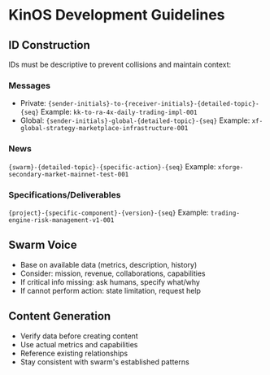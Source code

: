 # KinOS Development Guidelines

## ID Construction
IDs must be descriptive to prevent collisions and maintain context:

### Messages
- Private: `{sender-initials}-to-{receiver-initials}-{detailed-topic}-{seq}`
  Example: `kk-to-ra-4x-daily-trading-impl-001`
- Global: `{sender-initials}-global-{detailed-topic}-{seq}`
  Example: `xf-global-strategy-marketplace-infrastructure-001`

### News
`{swarm}-{detailed-topic}-{specific-action}-{seq}`
Example: `xforge-secondary-market-mainnet-test-001`

### Specifications/Deliverables
`{project}-{specific-component}-{version}-{seq}`
Example: `trading-engine-risk-management-v1-001`

## Swarm Voice
- Base on available data (metrics, description, history)
- Consider: mission, revenue, collaborations, capabilities
- If critical info missing: ask humans, specify what/why
- If cannot perform action: state limitation, request help

## Content Generation
- Verify data before creating content
- Use actual metrics and capabilities
- Reference existing relationships
- Stay consistent with swarm's established patterns
